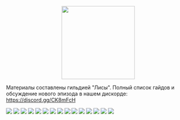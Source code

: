 <center><img src="./triforce.png" width="200" height="200"/></center>
<p>Материалы составлены гильдией "Лисы". Полный список гайдов и обсуждение нового эпизода в нашем дискорде: <a target="_blank" href="https://discord.gg/CK8mFcH"> https://discord.gg/CK8mFcH</a></p>
<img src="./alch.png" />
<img src="./blacksmith.png" />
<img src="./assassin.png" />
<img src="./rogue.png" />
<img src="./bard.png" />
<img src="./dancer.png" />
<img src="./hunter.png" />
<img src="./knight.png" />
<img src="./crusader.png" />
<img src="./priest.png" />
<img src="./monk.png" />
<img src="./sage.png" />
<img src="./warlock.png" />
<img src="./ronin.png" />
<img src="./sn.png" />
